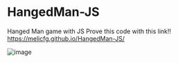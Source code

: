 # HangedMan-JS
Hanged Man game with JS
Prove this code with this link!!
https://melicfg.github.io/HangedMan-JS/

![image](https://user-images.githubusercontent.com/40185462/158305576-d92cd459-0b38-4755-a6d8-956fd3f8925c.png)
